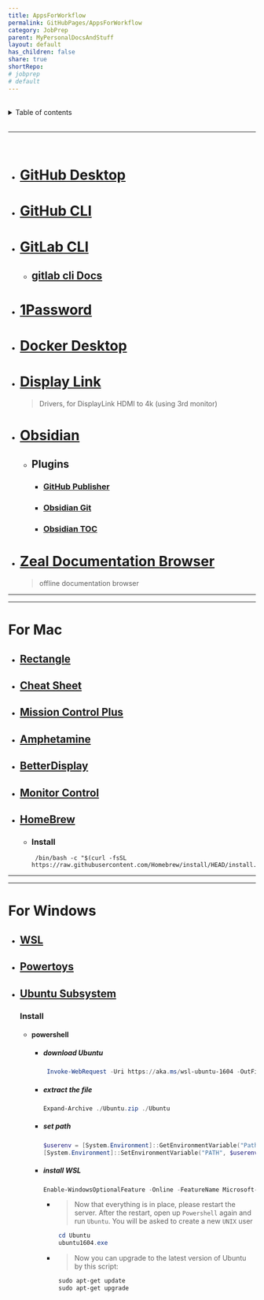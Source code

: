 ```yaml
---
title: AppsForWorkflow
permalink: GitHubPages/AppsForWorkflow
category: JobPrep
parent: MyPersonalDocsAndStuff
layout: default
has_children: false
share: true
shortRepo:
# jobprep
# default
---
```


<br/>

<details markdown="block">                
<summary>                
Table of contents                
</summary>                
{: .text-delta }                
1. TOC                
{:toc}                
</details>

<br/>

---

<br/>

- # [GitHub Desktop](https://desktop.github.com/)
- # [GitHub CLI](https://github.com/cli/cli#installation)
- # [GitLab CLI](https://gitlab.com/gitlab-org/cli)
    - ## [gitlab cli Docs ](https://docs.gitlab.com/ee/integration/glab/)
- # [1Password](https://1password.com/)
- # [ Docker Desktop](https://www.docker.com/products/docker-desktop/)
- # [Display Link ](https://www.synaptics.com/products/displaylink-graphics/downloads/macos)
  > Drivers, for DisplayLink HDMI to 4k (using 3rd monitor)
- # [Obsidian](https://help.obsidian.md/Home)
    - ## Plugins
        - ### [GitHub Publisher](https://obsidian-publisher.netlify.app/plugin/#github-publisher)
        - ### [Obsidian Git](https://publish.obsidian.md/git-doc/Start+here)
        - ### [Obsidian TOC](https://github.com/hipstersmoothie/obsidian-plugin-toc#obsidian-plugin-toc)
- # [Zeal Documentation Browser](https://zealdocs.org/download.html#windows)
  > offline documentation browser

---

---

# For Mac

- ## [Rectangle](https://rectangleapp.com/)
- ## [Cheat Sheet](https://cheatsheet-mac.en.softonic.com/mac)
- ## [Mission Control Plus](https://www.fadel.io/missioncontrolplus)
- ## [Amphetamine](https://apps.apple.com/us/app/amphetamine/id937984704?mt=12)
- ## [BetterDisplay](https://github.com/waydabber/BetterDisplay#readme)
- ## [Monitor Control](https://github.com/MonitorControl/MonitorControl#readme)
- ## [HomeBrew](https://brew.sh/)
    - ### Install
      ```shell
       /bin/bash -c "$(curl -fsSL https://raw.githubusercontent.com/Homebrew/install/HEAD/install.sh)
      ```

---

---

# For Windows

- ## [WSL](https://learn.microsoft.com/en-us/windows/wsl/install-on-server)
- ## [Powertoys](https://learn.microsoft.com/en-us/windows/powertoys/install)
- ## [Ubuntu Subsystem](https://learn.microsoft.com/en-us/windows/wsl/install-manual#downloading-distributions)
  ### Install
    - #### powershell
        - ##### download Ubuntu
          ```powershell
           Invoke-WebRequest -Uri https://aka.ms/wsl-ubuntu-1604 -OutFile Ubuntu.zip -UseBasicParsing
          ```
        - ##### extract the file
          ```powershell
          Expand-Archive ./Ubuntu.zip ./Ubuntu
          ```
        - ##### set path
          ```powershell
          $userenv = [System.Environment]::GetEnvironmentVariable("Path", "User")
          [System.Environment]::SetEnvironmentVariable("PATH", $userenv + $(Get-Location).Path + "\Ubuntu", "User")
          ```
        - ##### install WSL
          ```powershell
          Enable-WindowsOptionalFeature -Online -FeatureName Microsoft-Windows-Subsystem-Linux
          ```
            - > Now that everything is in place, please restart the server. After the restart, open up `Powershell` again and run `Ubuntu`. You will be asked to create a new `UNIX` user
              ```powershell
               cd Ubuntu
               ubuntu1604.exe
              ```
            - > Now you can upgrade to the latest version of Ubuntu by this script:
              ```powershell
               sudo apt-get update
               sudo apt-get upgrade
              ```